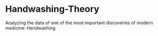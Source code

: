 # Handwashing-Theory
Analyzing the data of one of the most important discoveries of modern medicine: Handwashing
